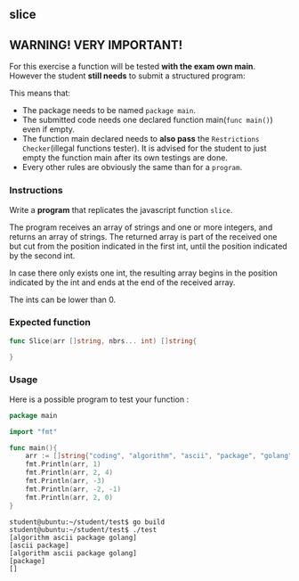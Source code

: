 ## slice

## **WARNING! VERY IMPORTANT!**

For this exercise a function will be tested **with the exam own main**. However the student **still needs** to submit a structured program:

This means that:

- The package needs to be named `package main`.
- The submitted code needs one declared function main(```func main()```) even if empty.
- The function main declared needs to **also pass** the `Restrictions Checker`(illegal functions tester). It is advised for the student to just empty the function main after its own testings are done.
- Every other rules are obviously the same than for a `program`.

### Instructions

Write a **program** that replicates the javascript function `slice`.

The program receives an array of strings and one or more integers, and returns an array of strings. The returned array is part of the received one but cut from the position indicated in the first int, until the position indicated by the second int. 

In case there only exists one int, the resulting array begins in the position indicated by the int and ends at the end of the received array.  

The ints can be lower than 0.

### Expected function

```go
func Slice(arr []string, nbrs... int) []string{

}
```


### Usage 

Here is a possible program to test your function :

```go
package main

import "fmt"

func main(){
    arr := []string{"coding", "algorithm", "ascii", "package", "golang"}
    fmt.Println(arr, 1)
    fmt.Println(arr, 2, 4)
    fmt.Println(arr, -3)
    fmt.Println(arr, -2, -1)
    fmt.Println(arr, 2, 0)
}
```

```console
student@ubuntu:~/student/test$ go build
student@ubuntu:~/student/test$ ./test
[algorithm ascii package golang]
[ascii package]
[algorithm ascii package golang]
[package]
[]
```
